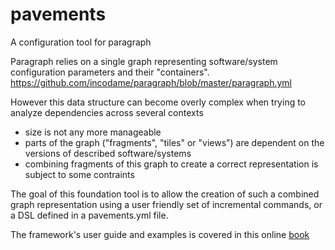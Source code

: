 # pavements
A configuration tool for paragraph

Paragraph relies on a single graph representing software/system configuration parameters and their "containers".
https://github.com/incodame/paragraph/blob/master/paragraph.yml

However this data structure can become overly complex when trying to analyze dependencies across several contexts
- size is not any more manageable
- parts of the graph ("fragments", "tiles" or "views") are dependent on the versions of described software/systems
- combining fragments of this graph to create a correct representation is subject to some contraints

The goal of this foundation tool is to allow the creation of such a combined graph representation using a 
user friendly set of incremental commands, or a DSL defined in a pavements.yml file.

The framework's user guide and examples is covered in this online [book](https://github.com/incodame/pavements/blob/master/doc/book.org) 
